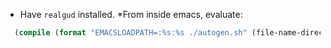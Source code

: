 * Have `realgud` installed.
*From inside emacs, evaluate:
```lisp
  (compile (format "EMACSLOADPATH=:%s:%s ./autogen.sh" (file-name-directory (locate-library "test-simple.elc")) (file-name-directory (locate-library "realgud.elc"))))
```
